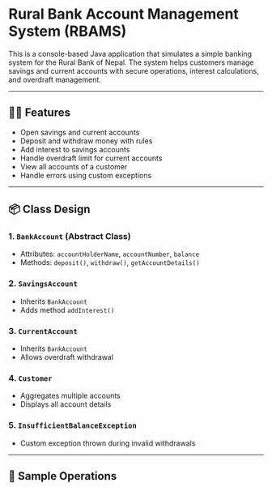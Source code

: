 # Rural Bank Account Management System (RBAMS)

This is a console-based Java application that simulates a simple banking system for the Rural Bank of Nepal. The system helps customers manage savings and current accounts with secure operations, interest calculations, and overdraft management.

---

## 👩‍💻 Features
- Open savings and current accounts
- Deposit and withdraw money with rules
- Add interest to savings accounts
- Handle overdraft limit for current accounts
- View all accounts of a customer
- Handle errors using custom exceptions

---

## 📦 Class Design

### 1. `BankAccount` (Abstract Class)
- Attributes: `accountHolderName`, `accountNumber`, `balance`
- Methods: `deposit()`, `withdraw()`, `getAccountDetails()`

### 2. `SavingsAccount`
- Inherits `BankAccount`
- Adds method `addInterest()`

### 3. `CurrentAccount`
- Inherits `BankAccount`
- Allows overdraft withdrawal

### 4. `Customer`
- Aggregates multiple accounts
- Displays all account details

### 5. `InsufficientBalanceException`
- Custom exception thrown during invalid withdrawals

---

## 🧪 Sample Operations


